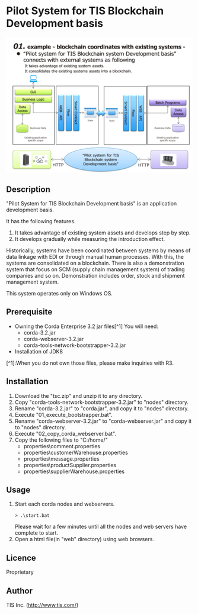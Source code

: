 Pilot System for TIS Blockchain Development basis
==========================
[![image](https://github.com/TIS-BCDBproject/images/blob/master/example.jpg)](https://marketplace.r3.com/solutions/pilot-system-for-tis-blockchain-development-basis)

## Description
"Pilot System for TIS Blockchain Development basis" is an application development basis.

It has the following features.

1. It takes advantage of existing system assets and develops step by step. 
1. It develops gradually while measuring the introduction effect.

Historically, systems have been coordinated between systems by means of data linkage with EDI or through manual human processes. With this, the systems are consolidated on a blockchain. There is also a demonstration system that focus on SCM (supply chain management system) of trading companies and so on. Demonstration includes order, stock and shipment management system.

This system operates only on Windows OS.

## Prerequisite
- Owning the Corda Enterprise 3.2 jar files\[^1]
    You will need:
    - corda-3.2.jar
    - corda-webserver-3.2.jar
    - corda-tools-network-bootstrapper-3.2.jar
- Installation of JDK8

\[^1]:When you do not own those files, please make inquiries with R3.

## Installation
1. Download the "tsc.zip" and unzip it to any directory.
1. Copy "corda-tools-network-bootstrapper-3.2.jar" to "nodes" directory.
1. Rename "corda-3.2.jar" to "corda.jar", and copy it to "nodes" directory.
1. Execute "01_execute_bootstrapper.bat".
1. Rename "corda-webserver-3.2.jar" to "corda-webserver.jar" and copy it to "nodes" directory.
1. Execute "02_copy_corda_webserver.bat".
1. Copy the following files to "C:/home/"
    - properties\comment.properties
    - properties\customerWarehouse.properties
    - properties\message.properties
    - properties\productSupplier.properties
    - properties\supplierWarehouse.properties

## Usage
1. Start each corda nodes and webservers. 
    ``` {.sourceCode .dosbatch}
    > .\start.bat
    ```
   Please wait for a few minutes until all the nodes and web servers have complete to start.
1. Open a html file(in "web" directory) using web browsers.

## Licence
Proprietary

## Author
TIS Inc. (http://www.tis.com/)